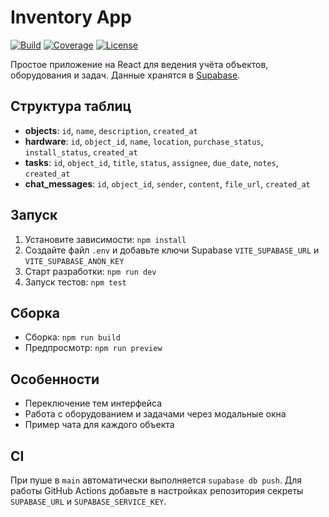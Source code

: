 # Inventory App
[![Build](https://github.com/devyjones991-ai/inventory-app/actions/workflows/supabase-migrate.yml/badge.svg)](https://github.com/devyjones991-ai/inventory-app/actions)
[![Coverage](https://img.shields.io/codecov/c/github/devyjones991-ai/inventory-app)](https://codecov.io/gh/devyjones991-ai/inventory-app)
[![License](https://img.shields.io/github/license/devyjones991-ai/inventory-app)](LICENSE)

Простое приложение на React для ведения учёта объектов, оборудования и задач. Данные хранятся в [Supabase](https://supabase.com/).

## Структура таблиц
- **objects**: `id`, `name`, `description`, `created_at`
- **hardware**: `id`, `object_id`, `name`, `location`, `purchase_status`, `install_status`, `created_at`
- **tasks**: `id`, `object_id`, `title`, `status`, `assignee`, `due_date`, `notes`, `created_at`
- **chat_messages**: `id`, `object_id`, `sender`, `content`, `file_url`, `created_at`

## Запуск
1. Установите зависимости: `npm install`
2. Создайте файл `.env` и добавьте ключи Supabase `VITE_SUPABASE_URL` и `VITE_SUPABASE_ANON_KEY`
3. Старт разработки: `npm run dev`
4. Запуск тестов: `npm test`

## Сборка
- Сборка: `npm run build`
- Предпросмотр: `npm run preview`

## Особенности
- Переключение тем интерфейса
- Работа с оборудованием и задачами через модальные окна
- Пример чата для каждого объекта

## CI

При пуше в `main` автоматически выполняется `supabase db push`. Для работы GitHub Actions добавьте в настройках репозитория секреты `SUPABASE_URL` и `SUPABASE_SERVICE_KEY`.
